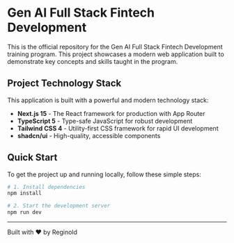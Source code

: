 #  Gen AI Full Stack Fintech Development

This is the official repository for the Gen AI Full Stack Fintech Development training program. This project showcases a modern web application built to demonstrate key concepts and skills taught in the program.

## Project Technology Stack

This application is built with a powerful and modern technology stack:

- **Next.js 15** - The React framework for production with App Router
- **TypeScript 5** - Type-safe JavaScript for robust development
- **Tailwind CSS 4** - Utility-first CSS framework for rapid UI development
- **shadcn/ui** - High-quality, accessible components

##  Quick Start

To get the project up and running locally, follow these simple steps:

```bash
# 1. Install dependencies
npm install

# 2. Start the development server
npm run dev
```
---
Built with ❤️ by Reginold 
